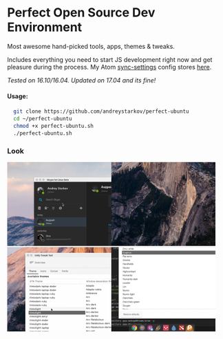 # Perfect Open Source Dev Environment

Most awesome hand-picked tools, apps, themes & tweaks.

Includes everything you need to start JS development right now and get pleasure during the process.
My Atom <a href="https://gist.github.com/andreystarkov/30d50ef6de9f37737618ab0c40267c38">sync-settings</a> config stores <a href="https://gist.github.com/andreystarkov/30d50ef6de9f37737618ab0c40267c38">here</a>.

<i>Tested on 16.10/16.04. Updated on 17.04 and its fine!</i>

#### Usage:

```bash
  git clone https://github.com/andreystarkov/perfect-ubuntu
  cd ~/perfect-ubuntu
  chmod +x perfect-ubuntu.sh
  ./perfect-ubuntu.sh
```

### Look

<div style='overflow:hidden'>
<div style='float:left; width:48%'><img src="img/panel.gif" /></div>
<div style='float:left; width:48%'><img src="img/plank.gif"  /></div>
<div style='float:left; width:48%'><img src="img/themes.gif" /></div>
<div style='float:left; width:48%'><img src="img/icons.gif"  /></div>
</div>
